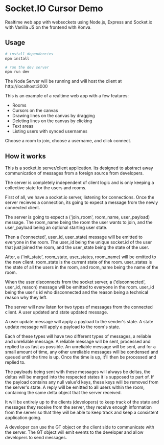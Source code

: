 # Socket.IO Cursor Demo
Realtime web app with websockets using Node.js, Express and Socket.io with Vanilla JS on the frontend with Konva.

## Usage
```bash
# install dependencies
npm install

# run the dev server
npm run dev
```

The Node Server will be running and will host the client at http://localhost:3000

This is an example of a realtime web app with a few features:
- Rooms
- Cursors on the canvas
- Drawing lines on the canvas by dragging
- Deleting lines on the canvas by clicking
- Text areas
- Listing users with synced usernames

Choose a room to join, choose a username, and click connect.

## How it works

This is a socket.io server/client application. Its designed to abstract away communication of messages from a foreign source from developers.

The server is completely independent of client logic and is only keeping a collective state for the users and rooms.

First of all, we have a socket.io server, listening for connections. Once the server recieves a connection, its going to expect a message from the newly connected client.

The server is going to expect a ('join_room', room_name, user_payload) message.
The room_name being the room the user wants to join, and the user_payload being an optional starting user state.

Then a ('connected', user_id, user_state) message will be emitted to everyone in the room.
The user_id being the unique socket.id of the user that just joined the room, and the user_state being the state of the user.

After, a ('init_state', room_state, user_states, room_name) will be emitted to the new client.
room_state is the current state of the room. user_states is the state of all the users in the room, and room_name being the name of the room.

When the user disconnects from the socket server, a ('disconnected', user_id, reason) message will be emitted to everyone in the room.
user_id being the user's id who disconnected and the reason being a technical reason why they left.


The server will now listen for two types of messages from the connected client. A user updated and state updated message.

A user update message will apply a payload to the sender's state.
A state update message will apply a payload to the room's state.

Each of these types will have two different types of messages, a reliable and unreliable message.
A reliable message will be sent, processed and replied to as fast as possible.
An unreliable message will be sent, and for a small amount of time, any other unreliable messages will be condensed and queued until the time is up. 
Once the time is up, it'll then be processed and replied to.

The payloads being sent with these messages will always be deltas, the deltas will be merged into the respected states it is supposed to part of.
If the payload contains any null value'd keys, these keys will be removed from the server's state.
A reply will be emitted to all users within the room, containing the same delta object that the server received.



It will be entirely up to the clients (developers) to keep track of the state and messages they receive from the server, they receive enough information from the server so that they will be able to keep track and keep a consistent application going.

A developer can use the GT object on the client side to communicate with the server. The GT object will emit events to the developer and allow developers to send messages.

